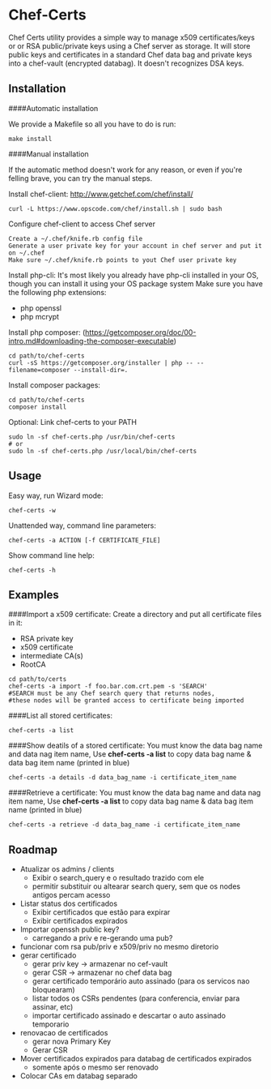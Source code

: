 Chef-Certs
==========

Chef Certs utility provides a simple way to manage x509 certificates/keys or or RSA public/private keys using a Chef server as storage.
It will store public keys and certificates in a standard Chef data bag and private keys into a chef-vault (encrypted databag).
It doesn't recognizes DSA keys.

Installation
------------

####Automatic installation

We provide a Makefile so all you have to do is run:

    make install

####Manual installation

If the automatic method doesn't work for any reason, or even if you're felling brave, you can try the manual steps.

Install chef-client:
<http://www.getchef.com/chef/install/>

    curl -L https://www.opscode.com/chef/install.sh | sudo bash

Configure chef-client to access Chef server

    Create a ~/.chef/knife.rb config file
    Generate a user private key for your account in chef server and put it on ~/.chef
    Make sure ~/.chef/knife.rb points to yout Chef user private key

Install php-cli:
It's most likely you already have php-cli installed in your OS,
though you can install it using your OS package system
Make sure you have the following php extensions:

  - php openssl
  - php mcrypt

Install php composer:
(https://getcomposer.org/doc/00-intro.md#downloading-the-composer-executable)

    cd path/to/chef-certs
    curl -sS https://getcomposer.org/installer | php -- --filename=composer --install-dir=.

Install composer packages:

    cd path/to/chef-certs
    composer install

Optional: Link chef-certs to your PATH

    sudo ln -sf chef-certs.php /usr/bin/chef-certs
    # or
    sudo ln -sf chef-certs.php /usr/local/bin/chef-certs

Usage
-----

Easy way, run Wizard mode:

    chef-certs -w

Unattended way, command line parameters:

    chef-certs -a ACTION [-f CERTIFICATE_FILE]

Show command line help:

    chef-certs -h

Examples
--------

####Import a x509 certificate:
Create a directory and put all certificate files in it:
* RSA private key
* x509 certificate
* intermediate CA(s)
* RootCA

<b></b>

    cd path/to/certs
    chef-certs -a import -f foo.bar.com.crt.pem -s 'SEARCH'
    #SEARCH must be any Chef search query that returns nodes,
    #these nodes will be granted access to certificate being imported

####List all stored certificates:

    chef-certs -a list

####Show deatils of a stored certificate:
You must know the data bag name and data nag item name,
Use **chef-certs -a list** to copy data bag name & data bag item name (printed in blue)

    chef-certs -a details -d data_bag_name -i certificate_item_name

####Retrieve a certificate:
You must know the data bag name and data nag item name,
Use **chef-certs -a list** to copy data bag name & data bag item name (printed in blue)

    chef-certs -a retrieve -d data_bag_name -i certificate_item_name

Roadmap
-------

* Atualizar os admins / clients
   - Exibir o search_query e o resultado trazido com ele
   - permitir substituir ou altearar search query, sem que os nodes antigos percam acesso
* Listar status dos certificados
   - Exibir certificados que estão para expirar
   - Exibir certificados expirados
* Importar openssh public key?
   - carregando a priv e re-gerando uma pub?
* funcionar com rsa pub/priv e x509/priv no mesmo diretorio
* gerar certificado
   - gerar priv key -> armazenar no cef-vault
   - gerar CSR -> armazenar no chef data bag
   - gerar certificado temporário auto assinado (para os servicos nao bloquearam)
   - listar todos os CSRs pendentes (para conferencia, enviar para assinar, etc)
   - importar certificado assinado e descartar o auto assinado temporario
* renovacao de certificados
   - gerar nova Primary Key
   - Gerar CSR
* Mover certificados expirados para databag de certificados expirados
   - somente após o mesmo ser renovado
* Colocar CAs em databag separado

